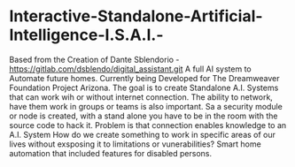 # Interactive-Standalone-Artificial-Intelligence-I.S.A.I.-
Based from the Creation of Dante Sblendorio - https://gitlab.com/dsblendo/digital_assistant.git
A full AI system to Automate future homes. Currently being Developed for The Dreamweaver Foundation Project Arizona.
The goal is to create Standalone A.I. Systems that can work wih or without internet connection. The ability to network, have them work in groups or teams is also important.
Sa a security module or node is created, with a stand alone you have to be in the room with the source code to hack it.
Problem is that connection enables knowledge to an A.I. System
How do we create something to work in specific areas of our lives without exsposing it to limitations or vunerabilities?
Smart home automation that included features for disabled persons.
